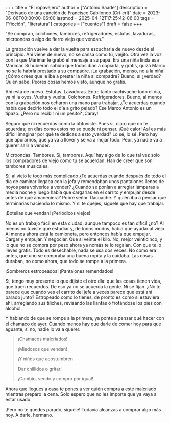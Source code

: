 +++
title = "El ropavejero"
author = ["Antonio Saade"]
description = "Derivado de una canción de Francisco Gabilondo (Crí-crí)"
date = 2023-06-06T00:00:00-06:00
lastmod = 2025-04-12T17:25:42-06:00
tags = ["ficción", "literatura"]
categories = ["cuentos"]
draft = false
+++

"Se compran, colchones, tambores, refrigeradores, estufas, lavadoras, microondas o algo de fierro viejo que vendan."

La grabación vuelve a dar la vuelta para escucharla de nuevo desde el principio. Ahí viene de nuevo, no se cansa como tú, viejito. Otra vez la voz con la que Marimar le grabó el mensaje a su papá. Era una niña linda esa Marimar. Si hubieran sabido que todos iban a copiarla, y gratis, quizá Marco no se la habría prestado a su compadre. ¡La grabación, menso, no a la niña! ¿Cómo crees que le iba a prestar la niña al compadre? Bueno, sí ¿verdad? Quién sabe. Peores cosas hemos visto, aunque no gratis.

Ahí está de nuevo. Estufas. Lavadoras. Entre tanto cachivache todo el día, ya ni la oyes. Vuelta y vuelta. Colchones. Refrigeradores. Bueno, al menos con la grabación nos echaron una mano para trabajar. ¿Te acuerdas cuando había que decirlo todo el día a grito pelado? Ese Marco Antonio es un tipazo. ¿Pero no recibir ni un pesito? ¡Caray!

Seguro que ni recuerdas como la obtuviste. Pues sí, claro que no te acuerdas; en días como estos no se puede ni pensar. ¡Qué calor! Así es más difícil imaginar por qué te dedicas a esto ¿verdad? Lo sé, lo sé. Pero hay que apurarnos, que ya va a llover y se va a mojar todo. Peor, ya nadie va a querer salir a vender.

Microondas. Tambores. Sí, tambores. Aquí hay algo de lo que tal vez solo los compradores de viejo como tú se acuerdan. Han de creer que son tambores musicales.

Sí, al viejo le tocó más complicado ¿Te acuerdas cuando después de todo el día de caminar llegaba con la jefa y remendaban unos pantalones llenos de hoyos para volverlos a vender? ¿Cuando se ponían a arreglar lámparas a media noche y luego había que cargarlas en el carrito y empujar desde antes de que amaneciera? Pobre señor Tlacuache. Y quién iba a pensar que terminarías haciendo lo mismo. Y ni te quejes, síguele que hay que trabajar.

¡Botellas que vendan! ¡Periódicos viejos!

No es un trabajo fácil en esta ciudad; aunque tampoco es tan difícil ¿no? Al menos no tuviste que estudiar y, de todos modos, había que ayudar al viejo. Al menos ahora está la camioneta, pero entonces había que empujar. Cargar y empujar. Y negociar. Que si veinte el kilo. No, mejor veinticinco, y lo que no se compra por peso ahora ya nomás te lo regalan. Con que te lo lleves gratis. Todo es desechable, nada se usa dos veces. No como era antes, que uno se compraba una buena ropita y la cuidaba. Las cosas duraban, no como ahora, que todo se rompe a la primera.

¡Sombreros estropeados! ¡Pantalones remendados!

Sí, tengo muy presente lo que dijiste el otro día: que las cosas tienen vida, que traen recuerdos. De eso ya no se acuerda la gente. Ni se fijan. ¿No te parece que cuando ves el carrito del jefe a veces parece que está ahí parado junto? Estropeado como lo tienes, de pronto es como si estuviera ahí, arreglando sus tiliches, revisando las llantas o frotándose los pies con alcohol.

Y hablando de que se rompe a la primera, ya ponte a pensar qué hacer con el chamaco de ayer. Cuando menos hay que darle de comer hoy para que aguante, si no, nadie lo va a querer.

> ¡Chamacos malcriados!
>
> ¡Miedosos que vendan!
>
> ¡Y niños que acostumbren
>
> Dar chillidos o gritar!
>
> ¡Cambio, vendo y compro por igual!

Ahora que llegues a casa te pones a ver quién compra a este malcriado mientras preparo la cena. Solo espero que no les importe que ya vaya a estar usado.

¡Pero no te quedes parado, síguele! Todavía alcanzas a comprar algo más hoy. A darle, hermano.
